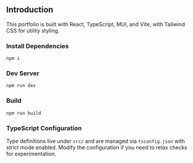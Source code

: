 ## Introduction
This portfolio is built with React, TypeScript, MUI, and Vite, with Tailwind CSS for utility styling.

### Install Dependencies
```
npm i
```

### Dev Server
```
npm run dev
```

### Build
```
npm run build
```

### TypeScript Configuration
Type definitions live under `src/` and are managed via `tsconfig.json` with strict mode enabled. Modify the configuration if you need to relax checks for experimentation.
